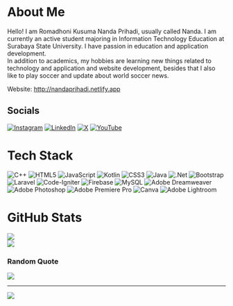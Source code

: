 # About Me
Hello! I am Romadhoni Kusuma Nanda Prihadi, usually called Nanda. I am currently an active student majoring in Information Technology Education at Surabaya State University. I have passion in education and application development.<br>In addition to academics, my hobbies are learning new things related to technology and application and website development, besides that I also like to play soccer and update about world soccer news.

Website: http://nandaprihadi.netlify.app

## Socials
[![Instagram](https://img.shields.io/badge/Instagram-%23E4405F.svg?logo=Instagram&logoColor=white)](https://instagram.com/nandaprihadii) [![LinkedIn](https://img.shields.io/badge/LinkedIn-%230077B5.svg?logo=linkedin&logoColor=white)](https://linkedin.com/in/romadhoni-prihadi-1333962b3) [![X](https://img.shields.io/badge/X-black.svg?logo=X&logoColor=white)](https://x.com/_mdhnii) [![YouTube](https://img.shields.io/badge/YouTube-%23FF0000.svg?logo=YouTube&logoColor=white)](https://youtube.com/@nandzzkuy) 

# Tech Stack
![C++](https://img.shields.io/badge/c++-%2300599C.svg?style=for-the-badge&logo=c%2B%2B&logoColor=white) ![HTML5](https://img.shields.io/badge/html5-%23E34F26.svg?style=for-the-badge&logo=html5&logoColor=white) ![JavaScript](https://img.shields.io/badge/javascript-%23323330.svg?style=for-the-badge&logo=javascript&logoColor=%23F7DF1E) ![Kotlin](https://img.shields.io/badge/kotlin-%237F52FF.svg?style=for-the-badge&logo=kotlin&logoColor=white) ![CSS3](https://img.shields.io/badge/css3-%231572B6.svg?style=for-the-badge&logo=css3&logoColor=white) ![Java](https://img.shields.io/badge/java-%23ED8B00.svg?style=for-the-badge&logo=openjdk&logoColor=white) ![.Net](https://img.shields.io/badge/.NET-5C2D91?style=for-the-badge&logo=.net&logoColor=white) ![Bootstrap](https://img.shields.io/badge/bootstrap-%238511FA.svg?style=for-the-badge&logo=bootstrap&logoColor=white) ![Laravel](https://img.shields.io/badge/laravel-%23FF2D20.svg?style=for-the-badge&logo=laravel&logoColor=white) ![Code-Igniter](https://img.shields.io/badge/CodeIgniter-%23EF4223.svg?style=for-the-badge&logo=codeIgniter&logoColor=white) ![Firebase](https://img.shields.io/badge/firebase-a08021?style=for-the-badge&logo=firebase&logoColor=ffcd34) ![MySQL](https://img.shields.io/badge/mysql-4479A1.svg?style=for-the-badge&logo=mysql&logoColor=white) ![Adobe Dreamweaver](https://img.shields.io/badge/Adobe%20Dreamweaver-FF61F6.svg?style=for-the-badge&logo=Adobe%20Dreamweaver&logoColor=white) ![Adobe Photoshop](https://img.shields.io/badge/adobe%20photoshop-%2331A8FF.svg?style=for-the-badge&logo=adobe%20photoshop&logoColor=white) ![Adobe Premiere Pro](https://img.shields.io/badge/Adobe%20Premiere%20Pro-9999FF.svg?style=for-the-badge&logo=Adobe%20Premiere%20Pro&logoColor=white) ![Canva](https://img.shields.io/badge/Canva-%2300C4CC.svg?style=for-the-badge&logo=Canva&logoColor=white) ![Adobe Lightroom](https://img.shields.io/badge/Adobe%20Lightroom-31A8FF.svg?style=for-the-badge&logo=Adobe%20Lightroom&logoColor=white)
# GitHub Stats
![](https://nirzak-streak-stats.vercel.app/?user=nanda260&theme=dark&hide_border=false)<br/>
![](https://github-readme-stats.vercel.app/api/top-langs/?username=nanda260&theme=dark&hide_border=false&include_all_commits=true&count_private=false&layout=compact)

### Random Quote
![](https://quotes-github-readme.vercel.app/api?type=horizontal&theme=dark)

---
[![](https://visitcount.itsvg.in/api?id=nanda260&icon=1&color=1)](https://visitcount.itsvg.in)

<!-- Proudly created with GPRM ( https://gprm.itsvg.in ) -->
